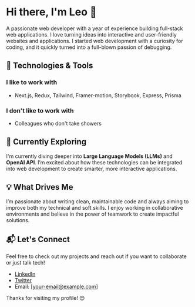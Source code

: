 # Hi there, I'm Leo 👋

A passionate web developer with a year of experience building full-stack web applications. I love turning ideas into interactive and user-friendly websites and applications. I started web development with a curiosity for coding, and it quickly turned into a full-blown passion of debugging.

## 🔧 Technologies & Tools

### I like to work with
- Next.js, Redux, Tailwind, Framer-motion, Storybook, Express, Prisma

### I don't like to work with
- Colleagues who don't take showers

## 🌱 Currently Exploring
I'm currently diving deeper into **Large Language Models (LLMs)** and **OpenAI API**. I’m excited about how these technologies can be integrated into web development to create smarter, more interactive applications.

## 💡 What Drives Me
I’m passionate about writing clean, maintainable code and always aiming to improve both my technical and soft skills. I enjoy working in collaborative environments and believe in the power of teamwork to create impactful solutions.

## 📬 Let's Connect
Feel free to check out my projects and reach out if you want to collaborate or just talk tech!

- [LinkedIn](your-linkedin-url)
- [Twitter](your-twitter-url)
- Email: [your-email@example.com]

Thanks for visiting my profile! 😊
